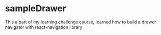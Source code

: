# sampleDrawer
This a part of my learning challenge course, learned how to build a drawer navigator with react-navigation library
